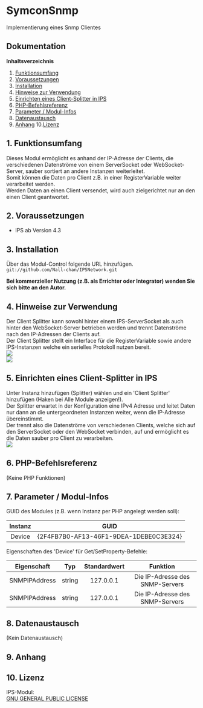 # SymconSnmp

Implementierung eines Snmp Clientes

## Dokumentation

**Inhaltsverzeichnis**

1. [Funktionsumfang](#1-funktionsumfang)
2. [Voraussetzungen](#2-voraussetzungen)
3. [Installation](#3-installation)
4. [Hinweise zur Verwendung](#4-hinweise-zur-verwendung)
5. [Einrichten eines Client-Splitter in IPS](#5-einrichten-eines-client-splitter-in-ips)
6. [PHP-Befehlsreferenz](#6-php-befehlsreferenz)
7. [Parameter / Modul-Infos](#7-parameter--modul-infos)
8. [Datenaustausch](#8-datenaustausch)
9. [Anhang](#9-anhang)
10.[Lizenz](#10-lizenz)

## 1. Funktionsumfang

  Dieses Modul ermöglicht es anhand der IP-Adresse der Clients, die verschiedenen Datenströme von einem ServerSocket oder WebSocket-Server, sauber sortiert an andere Instanzen weiterleitet.  
  Somit können die Daten pro Client z.B. in einer RegisterVariable weiter verarbeitet werden.  
  Werden Daten an einen Client versendet, wird auch zielgerichtet nur an den einen Client geantwortet.  


## 2. Voraussetzungen

 - IPS ab Version 4.3  
 
## 3. Installation

   Über das Modul-Control folgende URL hinzufügen.  
   `git://github.com/Nall-chan/IPSNetwork.git`  

   **Bei kommerzieller Nutzung (z.B. als Errichter oder Integrator) wenden Sie sich bitte an den Autor.**  

## 4. Hinweise zur Verwendung

   Der Client Splitter kann sowohl hinter einem IPS-ServerSocket als auch hinter den WebSocket-Server betrieben werden und trennt Datenströme nach den IP-Adressen der Clients auf.  
   Der Client Splitter stellt ein Interface für die RegisterVariable sowie andere IPS-Instanzen welche ein serielles Protokoll nutzen bereit.     
  ![](imgs/daClientSplitter.png)  
  ![](imgs/phyCS.png)  


## 5. Einrichten eines Client-Splitter in IPS

  Unter Instanz hinzufügen (Splitter) wählen und ein 'Client Splitter' hinzufügen (Haken bei Alle Module anzeigen!).  
  Der Splitter erwartet in der Konfiguration eine IPv4 Adresse und leitet Daten nur dann an die untergeordneten Instanzen weiter, wenn die IP-Adresse übereinstimmt.  
  Der trennt also die Datenströme von verschiedenen Clients, welche sich auf den ServerSocket oder den WebSocket verbinden, auf und ermöglicht es die Daten sauber pro Client zu verarbeiten.   
  ![](imgs/ClientSplitter.png)  


## 6. PHP-Befehlsreferenz

 (Keine PHP Funktionen)

## 7. Parameter / Modul-Infos

GUID des Modules (z.B. wenn Instanz per PHP angelegt werden soll):  

| Instanz          | GUID                                   |
| :--------------: | :------------------------------------: |
| Device  | {2F4FB7B0-AF13-46F1-9DEA-1DEBE0C3E324} |

Eigenschaften des 'Device' für Get/SetProperty-Befehle:  

| Eigenschaft   | Typ     | Standardwert | Funktion                             |
| :-----------: | :-----: | :----------: | :----------------------------------: |
| SNMPIPAddress | string  | 127.0.0.1    | Die IP-Adresse des SNMP-Servers      |
| SNMPIPAddress | string  | 127.0.0.1    | Die IP-Adresse des SNMP-Servers      |


## 8. Datenaustausch

 (Kein Datenaustausch)

## 9. Anhang

## 10. Lizenz

  IPS-Modul:  
  [GNU GENERAL PUBLIC LICENSE](http://www.gnu.org/licenses/)  

